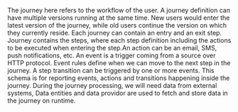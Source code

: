 The journey here refers to the workflow of the user. A journey definition can have multiple versions running at the same time.
New users would enter the latest version of the journey, while old users continue the version on which they currently reside.
Each journey can contain an entry and an exit step. Journey contains the steps, where each step definition including the actions to be executed when entering the step.An action can be an email, SMS, push notifications, etc. An event is a trigger coming from a source over HTTP protocol.
Event rules define when we can move to the next step in the journey. A step transition can be triggered by one or more events. This schema is for reporting events, actions and transitions happening inside the journey.
During the journey processing, we will need data from external systems, Data entities and data providor are used to fetch and store data in the journey on runtime.